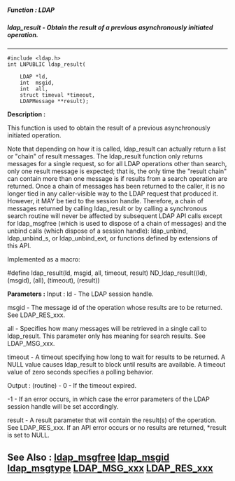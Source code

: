 ##### Function : LDAP
##### ldap_result - Obtain the result of a previous asynchronously initiated operation.
---
```
#include <ldap.h>
int LNPUBLIC ldap_result(

	LDAP *ld,
	int  msgid,
	int  all,
	struct timeval *timeout,
	LDAPMessage **result);
```
**Description :**

This function is used to obtain the result of a previous asynchronously 
initiated operation. 

Note that depending on how it is called, ldap_result can actually return a list 
or "chain" of result messages. The ldap_result function only returns messages 
for a single request, so for all LDAP operations other than search, only one 
result message is expected; that is, the only time the "result chain" can 
contain more than one message is if results from a search operation are 
returned.  Once a chain of messages has been returned to the caller, it is no 
longer tied in any caller-visible way to the LDAP request that produced it.  
However, it MAY be tied to the session handle.  Therefore, a chain of messages 
returned by calling ldap_result or by calling a synchronous search routine will 
never be affected by subsequent LDAP API calls except for ldap_msgfree (which 
is used to dispose of a chain of messages) and the unbind calls (which dispose 
of a session handle): ldap_unbind, ldap_unbind_s, or ldap_unbind_ext, or 
functions defined by extensions of this API.

Implemented as a macro:

#define ldap_result(ld, msgid, all, timeout, result) ND_ldap_result((ld), 
(msgid), (all), (timeout), (result))

**Parameters :**
Input :
ld  -  The LDAP session handle.

msgid  -  The message id of the operation whose results are to be returned.  See LDAP_RES_xxx.

all  -  Specifies how many messages will be retrieved in a single call  to ldap_result.  This parameter only has meaning for search results.  See LDAP_MSG_xxx.

timeout  -  A timeout specifying how long to wait for results to be returned.  A NULL value causes ldap_result to block until results are available.  A timeout value of zero seconds specifies a polling behavior.

Output :
(routine)  -  0 - If the timeout expired. 

-1 - If an error occurs, in which case the error parameters of the LDAP session handle will be set accordingly.


result  -  A result parameter that will contain the result(s) of the operation.  See LDAP_RES_xxx.  If an API error occurs or no results are returned, *result is set to NULL.


**See Also :**
[ldap_msgfree](/domino-c-api-docs/reference/Func/ldap_msgfree)
[ldap_msgid](/domino-c-api-docs/reference/Func/ldap_msgid)
[ldap_msgtype](/domino-c-api-docs/reference/Func/ldap_msgtype)
[LDAP_MSG_xxx](/domino-c-api-docs/reference/Symb/LDAP_MSG_xxx)
[LDAP_RES_xxx](/domino-c-api-docs/reference/Symb/LDAP_RES_xxx)
---
